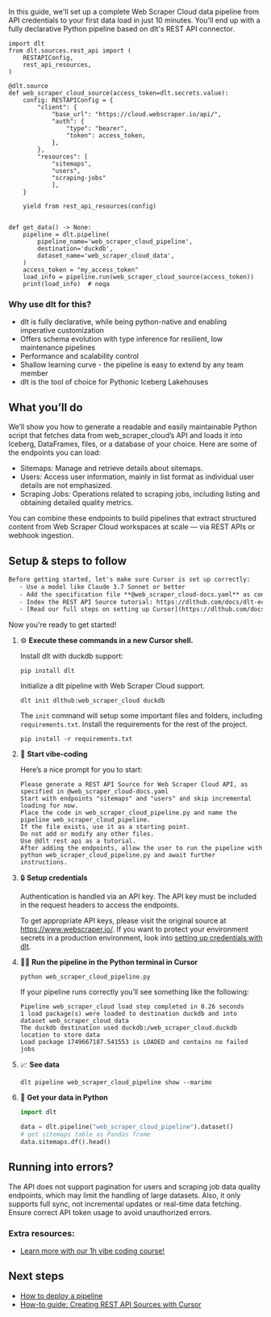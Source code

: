 In this guide, we'll set up a complete Web Scraper Cloud data pipeline from API credentials to your first data load in just 10 minutes. You'll end up with a fully declarative Python pipeline based on dlt's REST API connector.

```python-outcome
import dlt
from dlt.sources.rest_api import (
    RESTAPIConfig,
    rest_api_resources,
)

@dlt.source
def web_scraper_cloud_source(access_token=dlt.secrets.value):
    config: RESTAPIConfig = {
        "client": {
            "base_url": "https://cloud.webscraper.io/api/",
            "auth": {
                "type": "bearer",
                "token": access_token,
            },
        },
        "resources": [
            "sitemaps",
            "users",
            "scraping-jobs"
            ],
    }

    yield from rest_api_resources(config)


def get_data() -> None:
    pipeline = dlt.pipeline(
        pipeline_name='web_scraper_cloud_pipeline',
        destination='duckdb',
        dataset_name='web_scraper_cloud_data', 
    )
    access_token = "my_access_token"
    load_info = pipeline.run(web_scraper_cloud_source(access_token))
    print(load_info)  # noqa
```

### Why use dlt for this?

- dlt is fully declarative, while being python-native and enabling imperative customization
- Offers schema evolution with type inference for resilient, low maintenance pipelines
- Performance and scalability control
- Shallow learning curve - the pipeline is easy to extend by any team member
- dlt is the tool of choice for Pythonic Iceberg Lakehouses

## What you’ll do

We’ll show you how to generate a readable and easily maintainable Python script that fetches data from web_scraper_cloud’s API and loads it into Iceberg, DataFrames, files, or a database of your choice. Here are some of the endpoints you can load:

- Sitemaps: Manage and retrieve details about sitemaps.
- Users: Access user information, mainly in list format as individual user details are not emphasized.
- Scraping Jobs: Operations related to scraping jobs, including listing and obtaining detailed quality metrics.

You can combine these endpoints to build pipelines that extract structured content from Web Scraper Cloud workspaces at scale — via REST APIs or webhook ingestion.

## Setup & steps to follow

```default
Before getting started, let's make sure Cursor is set up correctly:
   - Use a model like Claude 3.7 Sonnet or better
   - Add the specification file **@web_scraper_cloud-docs.yaml** as context
   - Index the REST API Source tutorial: https://dlthub.com/docs/dlt-ecosystem/verified-sources/rest_api/ and add it to context as **@dlt rest api**
   - [Read our full steps on setting up Cursor](https://dlthub.com/docs/dlt-ecosystem/llm-tooling/cursor-restapi#23-configuring-cursor-with-documentation)
```

Now you're ready to get started! 

1. ⚙️ **Execute these commands in a new Cursor shell.**
    
    Install dlt with duckdb support:
    ```shell
    pip install dlt
    ```

    Initialize a dlt pipeline with Web Scraper Cloud support.
    ```shell
    dlt init dlthub:web_scraper_cloud duckdb
    ```

    The `init` command will setup some important files and folders, including `requirements.txt`. Install the requirements for the rest of the project.
    ```shell
    pip install -r requirements.txt
    ```
    
2. 🤠 **Start vibe-coding**
    
    Here’s a nice prompt for you to start: 
    
    ```prompt
    Please generate a REST API Source for Web Scraper Cloud API, as specified in @web_scraper_cloud-docs.yaml 
    Start with endpoints "sitemaps" and "users" and skip incremental loading for now. 
    Place the code in web_scraper_cloud_pipeline.py and name the pipeline web_scraper_cloud_pipeline. 
    If the file exists, use it as a starting point. 
    Do not add or modify any other files. 
    Use @dlt rest api as a tutorial. 
    After adding the endpoints, allow the user to run the pipeline with python web_scraper_cloud_pipeline.py and await further instructions.
    ```

    
3. 🔒 **Setup credentials** 
    
    Authentication is handled via an API key. The API key must be included in the request headers to access the endpoints.
    
    To get appropriate API keys, please visit the original source at https://www.webscraper.io/.
    If you want to protect your environment secrets in a production environment, look into [setting up credentials with dlt](https://dlthub.com/docs/walkthroughs/add_credentials).
    
4. 🏃‍♀️ **Run the pipeline in the Python terminal in Cursor**
    
    ```shell
    python web_scraper_cloud_pipeline.py
    ```
    
    If your pipeline runs correctly you’ll see something like the following:
    
    ```shell
    Pipeline web_scraper_cloud load step completed in 0.26 seconds
    1 load package(s) were loaded to destination duckdb and into dataset web_scraper_cloud_data
    The duckdb destination used duckdb:/web_scraper_cloud.duckdb location to store data
    Load package 1749667187.541553 is LOADED and contains no failed jobs
    ```
    
5. 📈 **See data**
    
    ```shell
    dlt pipeline web_scraper_cloud_pipeline show --marimo
    ```
    
6. 🐍 **Get your data in Python**
    
    ```python
    import dlt

   data = dlt.pipeline("web_scraper_cloud_pipeline").dataset()
   # get sitemaps table as Pandas frame
   data.sitemaps.df().head()
    ```

## Running into errors?

The API does not support pagination for users and scraping job data quality endpoints, which may limit the handling of large datasets. Also, it only supports full sync, not incremental updates or real-time data fetching. Ensure correct API token usage to avoid unauthorized errors.

### Extra resources:

- [Learn more with our 1h vibe coding course!](https://www.youtube.com/watch?v=GGid70rnJuM)

## Next steps

- [How to deploy a pipeline](https://dlthub.com/docs/walkthroughs/deploy-a-pipeline)
- [How-to guide: Creating REST API Sources with Cursor](https://dlthub.com/docs/dlt-ecosystem/llm-tooling/cursor-restapi)
